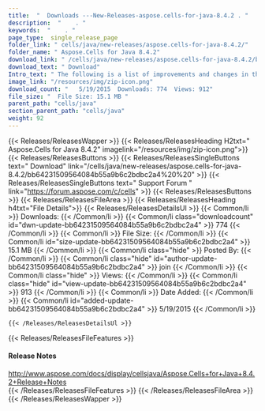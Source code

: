 ```yaml
---
title:  "  Downloads ---New-Releases-aspose.cells-for-java-8.4.2 . " 
description:  "    . " 
keywords:  "    . " 
page_type:  single_release_page
folder_link: " cells/java/new-releases/aspose.cells-for-java-8.4.2/"
folder_name: " Aspose.Cells for Java 8.4.2"
download_link: " /cells/java/new-releases/aspose.cells-for-java-8.4.2/bb64231509564084b55a9b6c2bdbc2a4"
download_text: " Download"
Intro_text: " The following is a list of improvements and changes in this release of Aspose.Ce..."
image_link: "/resources/img/zip-icon.png"
download_count: "   5/19/2015  Downloads: 774  Views: 912"
file_size: "  File Size: 15.1 MB "
parent_path: "cells/java"
section_parent_path: "cells/java"
weight: 92 
---
```


{{< Releases/ReleasesWapper >}}
  {{< Releases/ReleasesHeading H2txt=" Aspose.Cells for Java 8.4.2" imagelink="/resources/img/zip-icon.png">}}
  {{< Releases/ReleasesButtons >}}
    {{< Releases/ReleasesSingleButtons text=" Download" link="/cells/java/new-releases/aspose.cells-for-java-8.4.2/bb64231509564084b55a9b6c2bdbc2a4%20%20" >}}
    {{< Releases/ReleasesSingleButtons text=" Support Forum " link="https://forum.aspose.com/c/cells" >}}
  {{< Releases/ReleasesButtons >}}
  {{< Releases/ReleasesFileArea >}}
    {{< Releases/ReleasesHeading h4txt="File Details">}}
    {{< Releases/ReleasesDetailsUl >}}
            {{< Common/li  >}} Downloads: {{< /Common/li >}} 
      {{< Common/li class="downloadcount" id="dwn-update-bb64231509564084b55a9b6c2bdbc2a4" >}} 774 {{< /Common/li >}} 
      {{< Common/li  >}} File Size: {{< /Common/li >}} 
      {{< Common/li id="size-update-bb64231509564084b55a9b6c2bdbc2a4" >}} 15.1 MB {{< /Common/li >}} 
      {{< Common/li  class="hide" >}} Posted By: {{< /Common/li >}} 
      {{< Common/li class="hide" id="author-update-bb64231509564084b55a9b6c2bdbc2a4" >}} join {{< /Common/li >}} 
      {{< Common/li class="hide"  >}} Views: {{< /Common/li >}} 
      {{< Common/li class="hide" id="view-update-bb64231509564084b55a9b6c2bdbc2a4" >}} 913 {{< /Common/li >}} 
      {{< Common/li  >}} Date Added: {{< /Common/li >}} 
      {{< Common/li id="added-update-bb64231509564084b55a9b6c2bdbc2a4" >}} 5/19/2015 {{< /Common/li >}} 

    {{< /Releases/ReleasesDetailsUl >}}

  {{< Releases/ReleasesFileFeatures >}}
      <h4>Release Notes</h4><div><a href="http://www.aspose.com/docs/display/cellsjava/Aspose.Cells+for+Java+8.4.2+Release+Notes">http://www.aspose.com/docs/display/cellsjava/Aspose.Cells+for+Java+8.4.2+Release+Notes</a></div>
  {{< /Releases/ReleasesFileFeatures >}}
 {{< /Releases/ReleasesFileArea >}}
{{< /Releases/ReleasesWapper >}}


